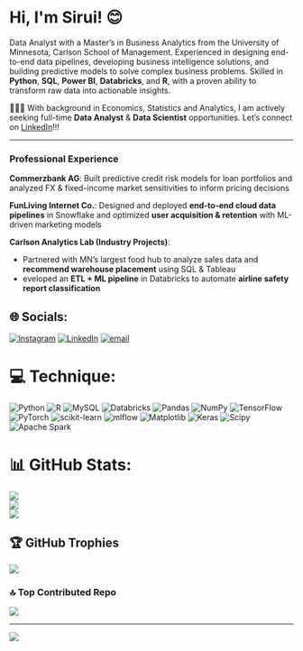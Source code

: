# Hi, I'm Sirui! 😊

Data Analyst with a Master’s in Business Analytics from the University of Minnesota, Carlson School of Management. Experienced in designing end-to-end data pipelines, developing business intelligence solutions, and building predictive models to solve complex business problems. Skilled in **Python**, **SQL**, **Power BI**, **Databricks**, and **R**, with a proven ability to transform raw data into actionable insights. 

👩🏻‍💻 With background in Economics, Statistics and Analytics, I am actively seeking full-time **Data Analyst** & **Data Scientist** opportunities. Let’s connect on [LinkedIn](https://www.linkedin.com/in/siruiluo/)!!!<br>

---

### Professional Experience


**Commerzbank AG**: Built predictive credit risk models for loan portfolios and analyzed FX & fixed-income market sensitivities to inform pricing decisions  

**FunLiving Internet Co.**: Designed and deployed **end-to-end cloud data pipelines** in Snowflake and optimized **user acquisition & retention** with ML-driven marketing models  

**Carlson Analytics Lab (Industry Projects)**: 
- Partnered with MN’s largest food hub to analyze sales data and **recommend warehouse placement** using SQL & Tableau 
- eveloped an **ETL + ML pipeline** in Databricks to automate **airline safety report classification**
  
## 🌐 Socials:
[![Instagram](https://img.shields.io/badge/Instagram-%23E4405F.svg?logo=Instagram&logoColor=white)](https://instagram.com/antialc0730) [![LinkedIn](https://img.shields.io/badge/LinkedIn-%230077B5.svg?logo=linkedin&logoColor=white)](https://linkedin.com/in/siruiluo) [![email](https://img.shields.io/badge/Email-D14836?logo=gmail&logoColor=white)](mailto:sirui1563@gmail.com) 

# 💻 Technique:
![Python](https://img.shields.io/badge/python-3670A0?style=for-the-badge&logo=python&logoColor=ffdd54) ![R](https://img.shields.io/badge/r-%23276DC3.svg?style=for-the-badge&logo=r&logoColor=white) ![MySQL](https://img.shields.io/badge/mysql-4479A1.svg?style=for-the-badge&logo=mysql&logoColor=white) ![Databricks](https://img.shields.io/badge/python-3670A0?style=for-the-badge&logo=python&logoColor=ffdd54) ![Pandas](https://img.shields.io/badge/pandas-%23150458.svg?style=for-the-badge&logo=pandas&logoColor=white) ![NumPy](https://img.shields.io/badge/numpy-%23013243.svg?style=for-the-badge&logo=numpy&logoColor=white) ![TensorFlow](https://img.shields.io/badge/TensorFlow-%23FF6F00.svg?style=for-the-badge&logo=TensorFlow&logoColor=white) ![PyTorch](https://img.shields.io/badge/PyTorch-%23EE4C2C.svg?style=for-the-badge&logo=PyTorch&logoColor=white) ![scikit-learn](https://img.shields.io/badge/scikit--learn-%23F7931E.svg?style=for-the-badge&logo=scikit-learn&logoColor=white) ![mlflow](https://img.shields.io/badge/mlflow-%23d9ead3.svg?style=for-the-badge&logo=numpy&logoColor=blue) ![Matplotlib](https://img.shields.io/badge/Matplotlib-%23ffffff.svg?style=for-the-badge&logo=Matplotlib&logoColor=black) ![Keras](https://img.shields.io/badge/Keras-%23D00000.svg?style=for-the-badge&logo=Keras&logoColor=white) ![Scipy](https://img.shields.io/badge/SciPy-%230C55A5.svg?style=for-the-badge&logo=scipy&logoColor=%white) ![Apache Spark](https://img.shields.io/badge/Apache%20Spark-FDEE21?style=for-the-badge&logo=apachespark&logoColor=black)
# 📊 GitHub Stats:
![](https://github-readme-stats.vercel.app/api?username=sirui-luo&theme=dark&hide_border=false&include_all_commits=false&count_private=false)<br/>
![](https://nirzak-streak-stats.vercel.app/?user=sirui-luo&theme=dark&hide_border=false)<br/>
![](https://github-readme-stats.vercel.app/api/top-langs/?username=sirui-luo&theme=dark&hide_border=false&include_all_commits=false&count_private=false&layout=compact)

## 🏆 GitHub Trophies
![](https://github-profile-trophy.vercel.app/?username=sirui-luo&theme=radical&no-frame=false&no-bg=true&margin-w=4)

### 🔝 Top Contributed Repo
![](https://github-contributor-stats.vercel.app/api?username=sirui-luo&limit=5&theme=dark&combine_all_yearly_contributions=true)

---
[![](https://visitcount.itsvg.in/api?id=sirui-luo&icon=0&color=0)](https://visitcount.itsvg.in)

<!-- Proudly created with GPRM ( https://gprm.itsvg.in ) -->
